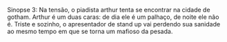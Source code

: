 Sinopse 3:
Na tensão, o piadista arthur tenta se encontrar na cidade de gotham. Arthur é um duas caras: de dia ele é um palhaço, de noite ele não é. Triste e sozinho, o apresentador de stand up vai perdendo sua sanidade ao mesmo tempo em que se torna um mafioso da pesada.